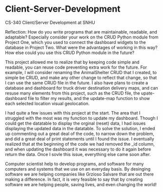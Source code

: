# Client-Server-Development
CS-340 Client/Server Development at SNHU

Reflection:
How do you write programs that are maintainable, readable, and adaptable? Especially consider your work on the CRUD Python module from Project One, which you used to connect the dashboard widgets to the database in Project Two. What were the advantages of working in this way? How else could you use this CRUD Python module in the future?

This project allowed me to realize that by keeping code simple and readable, you can reuse code preventing extra work for the future. For example, I will consider renaming the AnimalShelter CRUD that I created, to simple be CRUD, and make any other change to reflect that change, so that I can use the same CRUD file in the future. I also have plans to create a database and dashboard for truck driver destination delivery maps, and can resuse many elements from this project, such as the CRUD file, the upate-dashboard file to filter my results, and the update-map function to show each selected location visual geolocation.

I had quite a few issues with this project at the start. The area that I struggled with the most was my function to update my dashboard. Though I could get the datatable to display the orginal (reset) data, I had issues displaying the updated data in the datatable. To solve the solution, I ended up commenting out a great deal of the code, to narrow down the problem, and did a great deal of print statements until I found the issue. I eventually realized that at the beginning of the code we had removed the _id column, and when updating the dashboard it was necessary to do it again before return the data. Once I sovle this issue, everything else came soon after.

Computer scientist help to develop programs, and software for many computers and systems that we use on an everyday basis. By desinging software we are helping companies like Grzioso Salvare that are out there making a difference. In fact, it is very feasible to say that by creating software we are helping people, saving lives, and even changing the world!
